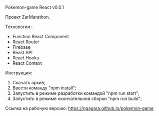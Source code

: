 Pokemon-game React v0.0.1

Проект ZarMarathon.

Технологии :

- Function React Component 
- React Router
- Firebase
- Reast API
- React Hooks
- React Context

Инструкция:

1. Скачать архив;
2. Ввести команду "npm install";
3. Запустить в режиме разработки командой "npm run start";
4. Запустить в режиме окончательной сборки "npm run build";

Ссылка на рабочую версию: https://ngagara.github.io/pokemon-game
